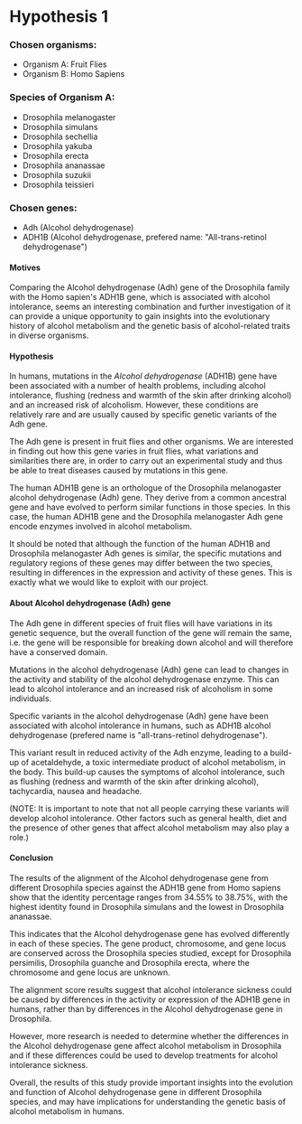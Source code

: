 Hypothesis 1
==============

### Chosen organisms:
- Organism A: Fruit Flies
- Organism B: Homo Sapiens


### Species of Organism A:
- Drosophila melanogaster
- Drosophila simulans
- Drosophila sechellia
- Drosophila yakuba
- Drosophila erecta
- Drosophila ananassae
- Drosophila suzukii
- Drosophila teissieri


### Chosen genes:
- Adh (Alcohol dehydrogenase)
- ADH1B (Alcohol dehydrogenase, prefered name: "All-trans-retinol dehydrogenase")


#### Motives
Comparing the Alcohol dehydrogenase (Adh) gene of the Drosophila family with
the Homo sapien's ADH1B gene, which is associated with alcohol intolerance,
seems an interesting combination and further investigation of it can provide a
unique opportunity to gain insights into the evolutionary history of
alcohol metabolism and the genetic basis of alcohol-related traits in diverse
organisms.


#### Hypothesis
In humans, mutations in the *Alcohol dehydrogenase* (ADH1B) gene have been
associated with a number of health problems, including alcohol intolerance,
flushing (redness and warmth of the skin after drinking alcohol) and an
increased risk of alcoholism. However, these conditions are relatively rare and
are usually caused by specific genetic variants of the Adh gene.

The Adh gene is present in fruit flies and other organisms. We are interested
in finding out how this gene varies in fruit flies, what variations and
similarities there are, in order to carry out an experimental study and thus be
able to treat diseases caused by mutations in this gene.

The human ADH1B gene is an orthologue of the Drosophila melanogaster alcohol
dehydrogenase (Adh) gene.
They derive from a common ancestral gene and have evolved to perform similar
functions in those species. In this case, the human ADH1B gene and the
Drosophila melanogaster Adh gene encode enzymes involved in alcohol metabolism.

It should be noted that although the function of the human ADH1B and Drosophila
melanogaster Adh genes is similar, the specific mutations and regulatory
regions of these genes may differ between the two species, resulting in
differences in the expression and activity of these genes. This is exactly what
we would like to exploit with our project.


#### About Alcohol dehydrogenase (Adh) gene
The Adh gene in different species of fruit flies will have variations in its
genetic sequence, but the overall function of the gene will remain the same,
i.e. the gene will be responsible for breaking down alcohol and will therefore
have a conserved domain.

Mutations in the alcohol dehydrogenase (Adh) gene can lead to changes in the
activity and stability of the alcohol dehydrogenase enzyme. This can lead to
alcohol intolerance and an increased risk of alcoholism in some individuals.

Specific variants in the alcohol dehydrogenase (Adh) gene have been
associated with alcohol intolerance in humans, such as ADH1B
alcohol dehydrogenase (prefered name is "all-trans-retinol dehydrogenase").

This variant result in reduced activity of the Adh enzyme, leading to a
build-up of acetaldehyde, a toxic intermediate product of alcohol metabolism,
in the body. This build-up causes the symptoms of alcohol intolerance, such as
flushing (redness and warmth of the skin after drinking alcohol), tachycardia,
nausea and headache.

(NOTE: It is important to note that not all people carrying these variants will
develop alcohol intolerance. Other factors such as general health, diet and the
presence of other genes that affect alcohol metabolism may also play a role.)


#### Conclusion
The results of the alignment of the Alcohol dehydrogenase gene from different
Drosophila species against the ADH1B gene from Homo sapiens show that the
identity percentage ranges from 34.55% to 38.75%, with the highest identity
found in Drosophila simulans and the lowest in Drosophila ananassae.

This indicates that the Alcohol dehydrogenase gene has evolved differently in each
of these species. The gene product, chromosome, and gene locus are conserved across the
Drosophila species studied, except for Drosophila persimilis, Drosophila
guanche and Drosophila erecta, where the chromosome and gene locus are unknown.

The alignment score results suggest that alcohol intolerance sickness could be caused by
differences in the activity or expression of the ADH1B gene in humans, rather
than by differences in the Alcohol dehydrogenase gene in Drosophila.

However, more research is needed to determine whether the differences in the Alcohol
dehydrogenase gene affect alcohol metabolism in Drosophila and if these
differences could be used to develop treatments for alcohol intolerance
sickness.

Overall, the results of this study provide important insights into
the evolution and function of Alcohol dehydrogenase gene in different
Drosophila species, and may have implications for understanding the genetic
basis of alcohol metabolism in humans.
